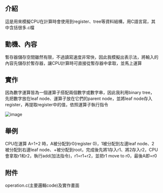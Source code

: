 ## 介紹
這是用來模擬CPU在計算時會使用到register、tree等資料結構，用C語言寫，其中含括很多.c檔
## 動機、內容
暫存器儲存空間雖然有限，不過讀寫速度非常快，因此我模擬出表示法，將輸入的內容先儲存於暫存器，讓CPU計算時可直接從暫存器中拿取，並馬上運算
## 實作 
因為數字運算皆為一個運算子搭配兩個數字或數字串，因此我利用binary tree，先把數字放在leaf node、運算子放在它們的parent node，並將leaf node存入register，再提取register中的值，依照運算子執行指令

![image](https://user-images.githubusercontent.com/56677419/202917063-c1972316-0e61-45d9-b580-46b3798d1cbb.png)

## 舉例 
CPU在運算 A=1+2 時，A被分配到r0(register 0)，1被分配到左邊leaf node、2被分配到右邊leaf node、+被分配到root，完成後先將1存入r1、將2存入r2，CPU會拿取r1和r2，執行add(加法指令)，r1=r1+r2，並把r1 move to r0，最後A即=r0
## 附件
operation.c(主要邏輯code)及實作畫面
